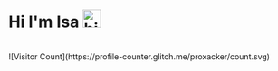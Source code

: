 <h1>Hi I'm Isa <img src="https://user-images.githubusercontent.com/1303154/88677602-1635ba80-d120-11ea-84d8-d263ba5fc3c0.gif" width="32px" alt="hi"></h1>
<br>
![Visitor Count](https://profile-counter.glitch.me/proxacker/count.svg)
